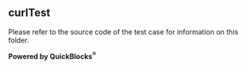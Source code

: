 ## curlTest

Please refer to the source code of the test case for information on this folder.

**Powered by QuickBlocks<sup>&reg;</sup>**

